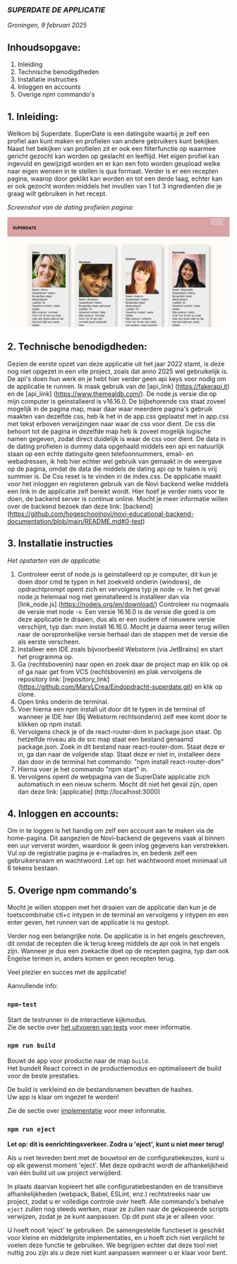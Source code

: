 ### *SUPERDATE DE APPLICATIE* 
*Groningen, 9 februari 2025*

## Inhoudsopgave:
1. Inleiding
2. Technische benodigdheden
3. Installatie instructies
4. Inloggen en accounts
5. Overige npm commando's 

## 1. Inleiding:
Welkom bij Superdate. SuperDate is een datingsite waarbij je zelf een profiel aan kunt maken en profielen van andere gebruikers kunt 
bekijken. Naast het bekijken van profielen zit er ook een filterfunctie op waarmee gericht gezocht kan worden op geslacht en leeftijd. Het eigen profiel 
kan ingevuld en gewijzigd worden en er kan een foto worden geupload welke naar eigen wensen in te stellen is qua formaat. Verder is er een recepten pagina, 
waarop door geklikt kan worden en tot een derde laag, echter kan er ook gezocht worden middels het invullen van 1 tot 3 ingredienten die je graag wilt gebruiken 
in het recept. 

*Screenshot van de dating profielen pagina:*

![](src/assets/profiel-pagina.png)

## 2. Technische benodigdheden:
Gezien de eerste opzet van deze applicatie uit het jaar 2022 stamt, is deze nog niet opgezet in een vite project, zoals dat anno 2025 wel gebruikelijk is.
De api's doen hun werk en je hebt hier verder geen api keys voor nodig om de applicatie te runnen. Ik maak gebruik van de [api_link] (https://fakerapi.it) en
de [api_link] (https://www.themealdb.com/). De node.js versie die op mijn computer is geinstalleerd is v16.16.0.
De bijbehorende css staat zoveel mogelijk in de pagina map, maar daar waar meerdere pagina's gebruik maakten van dezelfde css, 
heb ik het in de app.css geplaatst met in app.css met tekst erboven verwijzingen naar waar de css voor dient. De css die behoort tot de pagina in dezelfde map heb ik
zoveel mogelijk logische namen gegeven, zodat direct duidelijk is waar de css voor dient. De data in de dating profielen is dummy data opgehaald middels een api en natuurlijk 
staan op een echte datingsite geen telefoonnummers, email- en webadressen, ik heb hier echter wel gebruik van gemaakt in de weergave op de pagina, omdat de data die middels
de dating api op te halen is vrij summier is. De Css reset is te vinden in de index.css. De applicatie maakt voor het inloggen en registeren gebruik van de Novi backend welke
middels een link in de applicatie zelf bereikt wordt. Hier hoef je verder niets voor te doen, de backend server is continue online. 
Mocht je meer informatie willen over de backend bezoek dan deze link: [backend] (https://github.com/hogeschoolnovi/novi-educational-backend-documentation/blob/main/README.md#0-test)

## 3. Installatie instructies

*Het opstarten van de applicatie:*

1. Controleer eerst of node.js is geinstalleerd op je computer, dit kun je doen door cmd te typen in het zoekveld onderin (windows), de opdrachtprompt opent zich
   en vervolgens typ je node -v.  In het geval node.js helemaal nog niet geinstalleerd is installeer dan via [link_node.js] (https://nodejs.org/en/download/)
   Controleer nu nogmaals de versie met node -v. Een versie 16.16.0 is de versie die goed is om deze applicatie te draaien, dus als er een oudere of nieuwere versie verschijnt, 
   typ dan: nvm install 16.16.0. Mocht je daarna weer terug willen naar de oorspronkelijke versie herhaal dan de stappen met de versie die als eerste verscheen. 
2. Installeer een IDE zoals bijvoorbeeld Webstorm (via JetBrains) en start het programma op. 
3. Ga (rechtsbovenin) naar open en zoek daar de project map en klik op ok of ga naar get from VCS (rechtsbovenin) en plak vervolgens de 
   repository link: [repository_link] (https://github.com/MaryLCrea/Eindopdracht-superdate.git) en klik op clone.
4. Open links onderin de terminal.
5. Voer hierna een npm install uit door dit te typen in de terminal of wanneer je IDE hier (Bij Webstorm rechtsonderin) zelf mee komt door te klikken op npm install.
6. Vervolgens check je of de react-router-dom in package.json staat. Op hetzelfde niveau als de src map staat een bestand genaamd package.json. Zoek in dit bestand naar
  react-router-dom. Staat deze er in, ga dan naar de volgende stap. Staat deze er niet in, installeer deze dan door in de terminal het commando: "npm install react-router-dom"
7. Hierna voer je het commando "npm start" in.
8. Vervolgens opent de webpagina van de SuperDate applicatie zich automatisch in een nieuw scherm. Mocht dit niet het geval zijn, open dan deze link: [applicatie] (http://localhost:3000) 

## 4. Inloggen en accounts:
Om in te loggen is het handig om zelf een account aan te maken via de home-pagina. Dit aangezien de Novi-backend de gegevens vaak al binnen een 
uur ververst worden, waardoor ik geen inlog gegevens kan verstrekken. Vul op de registratie pagina je e-mailadres in, en bedenk zelf een gebruikersnaam
en wachtwoord. Let op: het wachtwoord moet minimaal uit 6 tekens bestaan. 

## 5. Overige npm commando's
Mocht je willen stoppen met het draaien van de applicatie dan kun je de toetscombinatie ctl+c intypen in de terminal en vervolgens y intypen en een enter geven, 
het runnen van de applicatie is nu gestopt. 

Verder nog een belangrijke note. De applicatie is in het engels geschreven, dit omdat de recepten die ik terug kreeg middels de 
api ook in het engels zijn. Wanneer je dus een zoekactie doet op de recepten pagina, typ dan ook Engelse termen in, anders komen er geen recepten terug. 


Veel plezier en succes met de applicatie!

Aanvullende info: 

### `npm-test`

Start de testrunner in de interactieve kijkmodus.\
Zie de sectie over [het uitvoeren van tests](https://facebook.github.io/create-react-app/docs/running-tests) voor meer informatie.

### `npm run build`

Bouwt de app voor productie naar de map `build`.\
Het bundelt React correct in de productiemodus en optimaliseert de build voor de beste prestaties.

De build is verkleind en de bestandsnamen bevatten de hashes.\
Uw app is klaar om ingezet te worden!

Zie de sectie over [implementatie](https://facebook.github.io/create-react-app/docs/deployment) voor meer informatie.

### `npm run eject`

**Let op: dit is eenrichtingsverkeer. Zodra u 'eject', kunt u niet meer terug!**

Als u niet tevreden bent met de bouwtool en de configuratiekeuzes, kunt u op elk gewenst moment 'eject'. Met deze opdracht wordt de afhankelijkheid van één build uit uw project verwijderd.

In plaats daarvan kopieert het alle configuratiebestanden en de transitieve afhankelijkheden (webpack, Babel, ESLint, enz.) rechtstreeks naar uw project, zodat u er volledige controle over heeft. Alle commando's behalve `eject` zullen nog steeds werken, maar ze zullen naar de gekopieerde scripts verwijzen, zodat je ze kunt aanpassen. Op dit punt sta je er alleen voor.

U hoeft nooit 'eject' te gebruiken. De samengestelde functieset is geschikt voor kleine en middelgrote implementaties, en u hoeft zich niet verplicht te voelen deze functie te gebruiken. We begrijpen echter dat deze tool niet nuttig zou zijn als u deze niet kunt aanpassen wanneer u er klaar voor bent.



